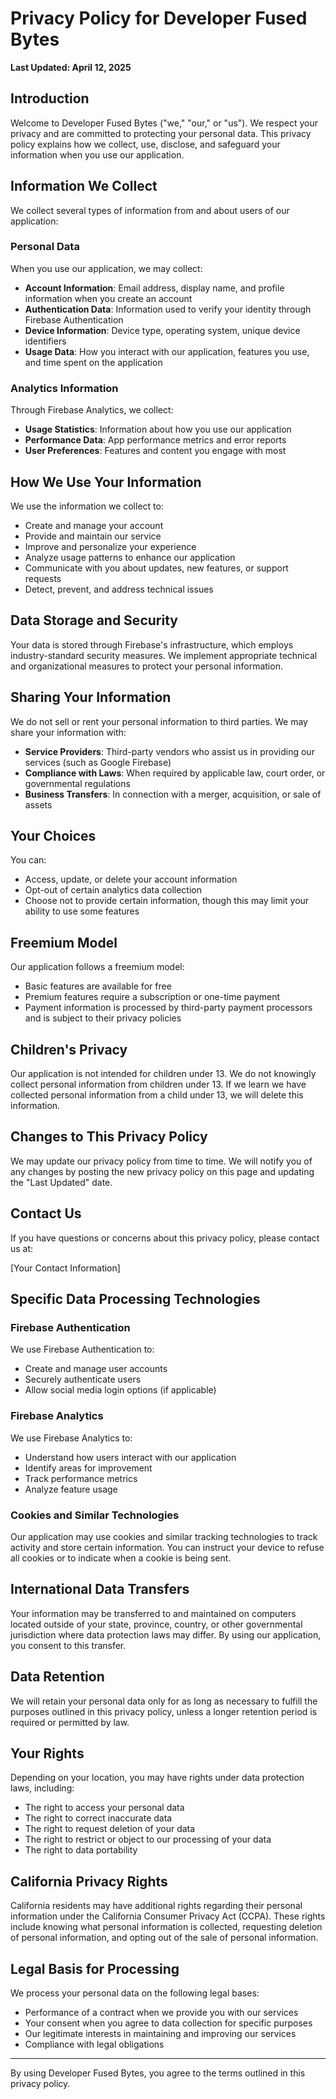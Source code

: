 # Privacy Policy for Developer Fused Bytes

**Last Updated: April 12, 2025**

## Introduction

Welcome to Developer Fused Bytes ("we," "our," or "us"). We respect your privacy and are committed to protecting your personal data. This privacy policy explains how we collect, use, disclose, and safeguard your information when you use our application.

## Information We Collect

We collect several types of information from and about users of our application:

### Personal Data

When you use our application, we may collect:

- **Account Information**: Email address, display name, and profile information when you create an account
- **Authentication Data**: Information used to verify your identity through Firebase Authentication
- **Device Information**: Device type, operating system, unique device identifiers
- **Usage Data**: How you interact with our application, features you use, and time spent on the application

### Analytics Information

Through Firebase Analytics, we collect:

- **Usage Statistics**: Information about how you use our application
- **Performance Data**: App performance metrics and error reports
- **User Preferences**: Features and content you engage with most

## How We Use Your Information

We use the information we collect to:

- Create and manage your account
- Provide and maintain our service
- Improve and personalize your experience
- Analyze usage patterns to enhance our application
- Communicate with you about updates, new features, or support requests
- Detect, prevent, and address technical issues

## Data Storage and Security

Your data is stored through Firebase's infrastructure, which employs industry-standard security measures. We implement appropriate technical and organizational measures to protect your personal information.

## Sharing Your Information

We do not sell or rent your personal information to third parties. We may share your information with:

- **Service Providers**: Third-party vendors who assist us in providing our services (such as Google Firebase)
- **Compliance with Laws**: When required by applicable law, court order, or governmental regulations
- **Business Transfers**: In connection with a merger, acquisition, or sale of assets

## Your Choices

You can:

- Access, update, or delete your account information
- Opt-out of certain analytics data collection
- Choose not to provide certain information, though this may limit your ability to use some features

## Freemium Model

Our application follows a freemium model:

- Basic features are available for free
- Premium features require a subscription or one-time payment
- Payment information is processed by third-party payment processors and is subject to their privacy policies

## Children's Privacy

Our application is not intended for children under 13. We do not knowingly collect personal information from children under 13. If we learn we have collected personal information from a child under 13, we will delete this information.

## Changes to This Privacy Policy

We may update our privacy policy from time to time. We will notify you of any changes by posting the new privacy policy on this page and updating the "Last Updated" date.

## Contact Us

If you have questions or concerns about this privacy policy, please contact us at:

[Your Contact Information]

## Specific Data Processing Technologies

### Firebase Authentication

We use Firebase Authentication to:
- Create and manage user accounts
- Securely authenticate users
- Allow social media login options (if applicable)

### Firebase Analytics

We use Firebase Analytics to:
- Understand how users interact with our application
- Identify areas for improvement
- Track performance metrics
- Analyze feature usage

### Cookies and Similar Technologies

Our application may use cookies and similar tracking technologies to track activity and store certain information. You can instruct your device to refuse all cookies or to indicate when a cookie is being sent.

## International Data Transfers

Your information may be transferred to and maintained on computers located outside of your state, province, country, or other governmental jurisdiction where data protection laws may differ. By using our application, you consent to this transfer.

## Data Retention

We will retain your personal data only for as long as necessary to fulfill the purposes outlined in this privacy policy, unless a longer retention period is required or permitted by law.

## Your Rights

Depending on your location, you may have rights under data protection laws, including:
- The right to access your personal data
- The right to correct inaccurate data
- The right to request deletion of your data
- The right to restrict or object to our processing of your data
- The right to data portability

## California Privacy Rights

California residents may have additional rights regarding their personal information under the California Consumer Privacy Act (CCPA). These rights include knowing what personal information is collected, requesting deletion of personal information, and opting out of the sale of personal information.

## Legal Basis for Processing

We process your personal data on the following legal bases:
- Performance of a contract when we provide you with our services
- Your consent when you agree to data collection for specific purposes
- Our legitimate interests in maintaining and improving our services
- Compliance with legal obligations

---

By using Developer Fused Bytes, you agree to the terms outlined in this privacy policy.
